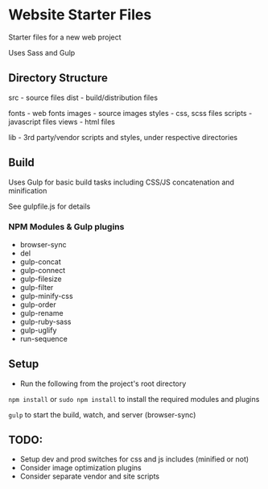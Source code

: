 # Website Starter Files

Starter files for a new web project

Uses Sass and Gulp

## Directory Structure

src - source files
dist - build/distribution files

fonts - web fonts
images - source images
styles - css, scss files
scripts - javascript files
views - html files

lib - 3rd party/vendor scripts and styles, under respective directories

## Build

Uses Gulp for basic build tasks including CSS/JS concatenation and minification

See gulpfile.js for details

### NPM Modules & Gulp plugins

* browser-sync
* del
* gulp-concat
* gulp-connect
* gulp-filesize
* gulp-filter
* gulp-minify-css
* gulp-order
* gulp-rename
* gulp-ruby-sass
* gulp-uglify
* run-sequence

## Setup

* Run the following from the project's root directory

`npm install` or `sudo npm install` to install the required modules and plugins

`gulp` to start the build, watch, and server (browser-sync)


## TODO:

* Setup dev and prod switches for css and js includes (minified or not)
* Consider image optimization plugins
* Consider separate vendor and site scripts